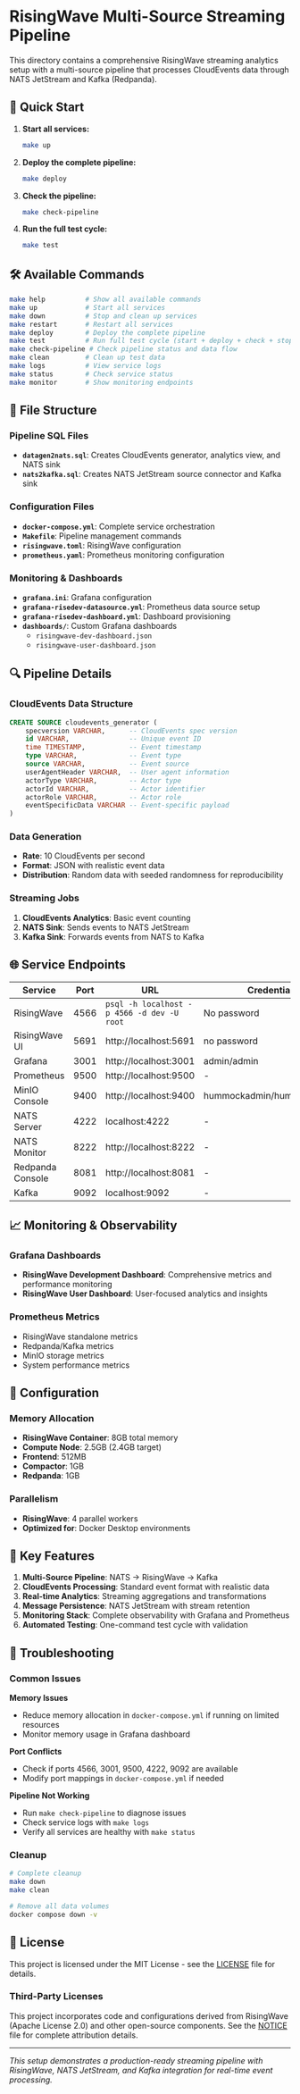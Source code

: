 # RisingWave Multi-Source Streaming Pipeline

This directory contains a comprehensive RisingWave streaming analytics setup with a multi-source pipeline that processes CloudEvents data through NATS JetStream and Kafka (Redpanda).

## 🚀 Quick Start

1. **Start all services:**
   ```bash
   make up
   ```

2. **Deploy the complete pipeline:**
   ```bash
   make deploy
   ```
3. **Check the pipeline:**
    ```bash
    make check-pipeline
    ```
4. **Run the full test cycle:**
   ```bash
   make test
   ```

## 🛠️ Available Commands

```bash
make help          # Show all available commands
make up            # Start all services
make down          # Stop and clean up services
make restart       # Restart all services
make deploy        # Deploy the complete pipeline
make test          # Run full test cycle (start + deploy + check + stop)
make check-pipeline # Check pipeline status and data flow
make clean         # Clean up test data
make logs          # View service logs
make status        # Check service status
make monitor       # Show monitoring endpoints
```

## 📁 File Structure

### Pipeline SQL Files
- **`datagen2nats.sql`**: Creates CloudEvents generator, analytics view, and NATS sink
- **`nats2kafka.sql`**: Creates NATS JetStream source connector and Kafka sink

### Configuration Files
- **`docker-compose.yml`**: Complete service orchestration
- **`Makefile`**: Pipeline management commands
- **`risingwave.toml`**: RisingWave configuration
- **`prometheus.yaml`**: Prometheus monitoring configuration

### Monitoring & Dashboards
- **`grafana.ini`**: Grafana configuration
- **`grafana-risedev-datasource.yml`**: Prometheus data source setup
- **`grafana-risedev-dashboard.yml`**: Dashboard provisioning
- **`dashboards/`**: Custom Grafana dashboards
  - `risingwave-dev-dashboard.json`
  - `risingwave-user-dashboard.json`

## 🔍 Pipeline Details

### CloudEvents Data Structure
```sql
CREATE SOURCE cloudevents_generator (
    specversion VARCHAR,      -- CloudEvents spec version
    id VARCHAR,               -- Unique event ID
    time TIMESTAMP,           -- Event timestamp
    type VARCHAR,             -- Event type
    source VARCHAR,           -- Event source
    userAgentHeader VARCHAR,  -- User agent information
    actorType VARCHAR,        -- Actor type
    actorId VARCHAR,          -- Actor identifier
    actorRole VARCHAR,        -- Actor role
    eventSpecificData VARCHAR -- Event-specific payload
)
```

### Data Generation
- **Rate**: 10 CloudEvents per second
- **Format**: JSON with realistic event data
- **Distribution**: Random data with seeded randomness for reproducibility

### Streaming Jobs
1. **CloudEvents Analytics**: Basic event counting
2. **NATS Sink**: Sends events to NATS JetStream
3. **Kafka Sink**: Forwards events from NATS to Kafka

## 🌐 Service Endpoints

| Service | Port | URL | Credentials |
|---------|------|-----|-------------|
| RisingWave | 4566 | `psql -h localhost -p 4566 -d dev -U root` | No password |
| RisingWave UI| 5691 |  http://localhost:5691 | no password |
| Grafana | 3001 | http://localhost:3001 | admin/admin |
| Prometheus | 9500 | http://localhost:9500 | - |
| MinIO Console | 9400 | http://localhost:9400 | hummockadmin/hummockadmin |
| NATS Server | 4222 | localhost:4222 | - |
| NATS Monitor | 8222 | http://localhost:8222 | - |
| Redpanda Console | 8081 | http://localhost:8081 | - |
| Kafka | 9092 | localhost:9092 | - |

## 📈 Monitoring & Observability

### Grafana Dashboards
- **RisingWave Development Dashboard**: Comprehensive metrics and performance monitoring
- **RisingWave User Dashboard**: User-focused analytics and insights

### Prometheus Metrics
- RisingWave standalone metrics
- Redpanda/Kafka metrics
- MinIO storage metrics
- System performance metrics

## 🔧 Configuration

### Memory Allocation
- **RisingWave Container**: 8GB total memory
- **Compute Node**: 2.5GB (2.4GB target)
- **Frontend**: 512MB
- **Compactor**: 1GB
- **Redpanda**: 1GB

### Parallelism
- **RisingWave**: 4 parallel workers
- **Optimized for**: Docker Desktop environments

## 🎯 Key Features

1. **Multi-Source Pipeline**: NATS → RisingWave → Kafka
2. **CloudEvents Processing**: Standard event format with realistic data
3. **Real-time Analytics**: Streaming aggregations and transformations
4. **Message Persistence**: NATS JetStream with stream retention
5. **Monitoring Stack**: Complete observability with Grafana and Prometheus
6. **Automated Testing**: One-command test cycle with validation




## 🚨 Troubleshooting

### Common Issues

**Memory Issues**
- Reduce memory allocation in `docker-compose.yml` if running on limited resources
- Monitor memory usage in Grafana dashboard

**Port Conflicts**
- Check if ports 4566, 3001, 9500, 4222, 9092 are available
- Modify port mappings in `docker-compose.yml` if needed

**Pipeline Not Working**
- Run `make check-pipeline` to diagnose issues
- Check service logs with `make logs`
- Verify all services are healthy with `make status`

### Cleanup
```bash
# Complete cleanup
make down
make clean

# Remove all data volumes
docker compose down -v
```


## 📄 License

This project is licensed under the MIT License - see the [LICENSE](LICENSE) file for details.

### Third-Party Licenses

This project incorporates code and configurations derived from RisingWave (Apache License 2.0) and other open-source components. See the [NOTICE](NOTICE) file for complete attribution details.

---

*This setup demonstrates a production-ready streaming pipeline with RisingWave, NATS JetStream, and Kafka integration for real-time event processing.*
